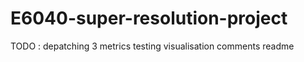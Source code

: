 # E6040-super-resolution-project

TODO : 
depatching
3 metrics 
testing 
visualisation
comments
readme
